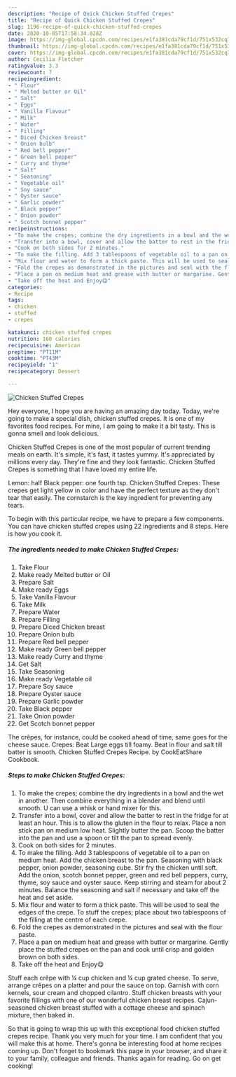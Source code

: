 ```yaml
---
description: "Recipe of Quick Chicken Stuffed Crepes"
title: "Recipe of Quick Chicken Stuffed Crepes"
slug: 1196-recipe-of-quick-chicken-stuffed-crepes
date: 2020-10-05T17:58:34.028Z
image: https://img-global.cpcdn.com/recipes/e1fa381cda79cf1d/751x532cq70/chicken-stuffed-crepes-recipe-main-photo.jpg
thumbnail: https://img-global.cpcdn.com/recipes/e1fa381cda79cf1d/751x532cq70/chicken-stuffed-crepes-recipe-main-photo.jpg
cover: https://img-global.cpcdn.com/recipes/e1fa381cda79cf1d/751x532cq70/chicken-stuffed-crepes-recipe-main-photo.jpg
author: Cecilia Fletcher
ratingvalue: 3.3
reviewcount: 7
recipeingredient:
- " Flour"
- " Melted butter or Oil"
- " Salt"
- " Eggs"
- " Vanilla Flavour"
- " Milk"
- " Water"
- " Filling"
- " Diced Chicken breast"
- " Onion bulb"
- " Red bell pepper"
- " Green bell pepper"
- " Curry and thyme"
- " Salt"
- " Seasoning"
- " Vegetable oil"
- " Soy sauce"
- " Oyster sauce"
- " Garlic powder"
- " Black pepper"
- " Onion powder"
- " Scotch bonnet pepper"
recipeinstructions:
- "To make the crepes; combine the dry ingredients in a bowl and the wet in another. Then combine everything in a blender and blend until smooth. U can use a whisk or hand mixer for this."
- "Transfer into a bowl, cover and allow the batter to rest in the fridge for at least an hour. This is to allow the gluten in the flour to relax. Place a non stick pan on medium low heat. Slightly butter the pan. Scoop the batter into the pan and use a spoon or tilt the pan to spread evenly."
- "Cook on both sides for 2 minutes."
- "To make the filling. Add 3 tablespoons of vegetable oil to a pan on medium heat. Add the chicken breast to the pan. Seasoning with black pepper, onion powder, seasoning cube. Stir fry the chicken until soft. Add the onion, scotch bonnet pepper, green and red bell peppers, curry, thyme, soy sauce and oyster sauce. Keep stirring and steam for about 2 minutes. Balance the seasoning and salt if necessary and take off the heat and set aside."
- "Mix flour and water to form a thick paste. This will be used to seal the edges of the crepe. To stuff the crepes; place about two tablespoons of the filling at the centre of each crepe."
- "Fold the crepes as demonstrated in the pictures and seal with the flour paste."
- "Place a pan on medium heat and grease with butter or margarine. Gently place the stuffed crepes on the pan and cook until crisp and golden brown on both sides."
- "Take off the heat and Enjoy😋"
categories:
- Recipe
tags:
- chicken
- stuffed
- crepes

katakunci: chicken stuffed crepes 
nutrition: 160 calories
recipecuisine: American
preptime: "PT11M"
cooktime: "PT43M"
recipeyield: "1"
recipecategory: Dessert

---
```



![Chicken Stuffed Crepes](https://img-global.cpcdn.com/recipes/e1fa381cda79cf1d/751x532cq70/chicken-stuffed-crepes-recipe-main-photo.jpg)

Hey everyone, I hope you are having an amazing day today. Today, we're going to make a special dish, chicken stuffed crepes. It is one of my favorites food recipes. For mine, I am going to make it a bit tasty. This is gonna smell and look delicious.

Chicken Stuffed Crepes is one of the most popular of current trending meals on earth. It's simple, it's fast, it tastes yummy. It's appreciated by millions every day. They're fine and they look fantastic. Chicken Stuffed Crepes is something that I have loved my entire life.

Lemon: half Black pepper: one fourth tsp. Chicken Stuffed Crepes: These crepes get light yellow in color and have the perfect texture as they don&#39;t tear that easily. The cornstarch is the key ingredient for preventing any tears.


To begin with this particular recipe, we have to prepare a few components. You can have chicken stuffed crepes using 22 ingredients and 8 steps. Here is how you cook it.

<!--inarticleads1-->

##### The ingredients needed to make Chicken Stuffed Crepes:

1. Take  Flour
1. Make ready  Melted butter or Oil
1. Prepare  Salt
1. Make ready  Eggs
1. Take  Vanilla Flavour
1. Take  Milk
1. Prepare  Water
1. Prepare  Filling
1. Prepare  Diced Chicken breast
1. Prepare  Onion bulb
1. Prepare  Red bell pepper
1. Make ready  Green bell pepper
1. Make ready  Curry and thyme
1. Get  Salt
1. Take  Seasoning
1. Make ready  Vegetable oil
1. Prepare  Soy sauce
1. Prepare  Oyster sauce
1. Prepare  Garlic powder
1. Take  Black pepper
1. Take  Onion powder
1. Get  Scotch bonnet pepper


The crêpes, for instance, could be cooked ahead of time, same goes for the cheese sauce. Crepes: Beat Large eggs till foamy. Beat in flour and salt till batter is smooth. Chicken Stuffed Crepes Recipe. by CookEatShare Cookbook. 

<!--inarticleads2-->

##### Steps to make Chicken Stuffed Crepes:

1. To make the crepes; combine the dry ingredients in a bowl and the wet in another. Then combine everything in a blender and blend until smooth. U can use a whisk or hand mixer for this.
1. Transfer into a bowl, cover and allow the batter to rest in the fridge for at least an hour. This is to allow the gluten in the flour to relax. Place a non stick pan on medium low heat. Slightly butter the pan. Scoop the batter into the pan and use a spoon or tilt the pan to spread evenly.
1. Cook on both sides for 2 minutes.
1. To make the filling. Add 3 tablespoons of vegetable oil to a pan on medium heat. Add the chicken breast to the pan. Seasoning with black pepper, onion powder, seasoning cube. Stir fry the chicken until soft. Add the onion, scotch bonnet pepper, green and red bell peppers, curry, thyme, soy sauce and oyster sauce. Keep stirring and steam for about 2 minutes. Balance the seasoning and salt if necessary and take off the heat and set aside.
1. Mix flour and water to form a thick paste. This will be used to seal the edges of the crepe. To stuff the crepes; place about two tablespoons of the filling at the centre of each crepe.
1. Fold the crepes as demonstrated in the pictures and seal with the flour paste.
1. Place a pan on medium heat and grease with butter or margarine. Gently place the stuffed crepes on the pan and cook until crisp and golden brown on both sides.
1. Take off the heat and Enjoy😋


Stuff each crêpe with ¼ cup chicken and ¼ cup grated cheese. To serve, arrange crêpes on a platter and pour the sauce on top. Garnish with corn kernels, sour cream and chopped cilantro. Stuff chicken breasts with your favorite fillings with one of our wonderful chicken breast recipes. Cajun-seasoned chicken breast stuffed with a cottage cheese and spinach mixture, then baked in. 

So that is going to wrap this up with this exceptional food chicken stuffed crepes recipe. Thank you very much for your time. I am confident that you will make this at home. There's gonna be interesting food at home recipes coming up. Don't forget to bookmark this page in your browser, and share it to your family, colleague and friends. Thanks again for reading. Go on get cooking!
